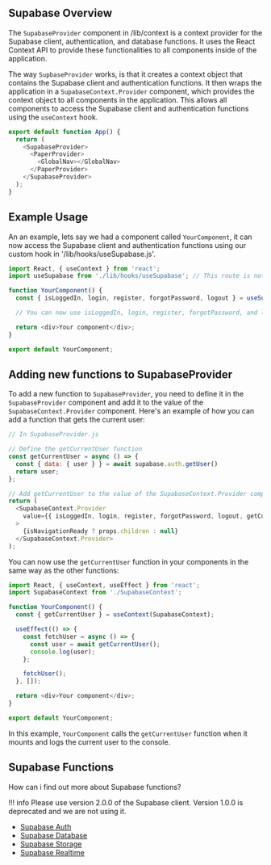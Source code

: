 
## Supabase Overview

The `SupabaseProvider` component in /lib/context is a context provider for the Supabase client, authentication, and database functions. It uses the React Context API to provide these functionalities to all components inside of the application.

The way `SupbaseProvider` works, is that it creates a context object that contains the Supabase client and authentication functions. It then wraps the application in a `SupabaseContext.Provider` component, which provides the context object to all components in the application. This allows all components to access the Supabase client and authentication functions using the `useContext` hook.


```javascript linenums="7" title="App.js"
export default function App() {
  return (
    <SupabaseProvider>
      <PaperProvider>
        <GlobalNav></GlobalNav>
      </PaperProvider>
    </SupabaseProvider>
  );
}

```

## Example Usage

An an example, lets say we had a component called `YourComponent`, it can now access the Supabase client and authentication functions using our custom hook in '/lib/hooks/useSupabase.js'.

```javascript title="YourComponent.js"
import React, { useContext } from 'react';
import useSupabase from './lib/hooks/useSupabase'; // This route is not correct, but you get the idea

function YourComponent() {
  const { isLoggedIn, login, register, forgotPassword, logout } = useSupabase();

  // You can now use isLoggedIn, login, register, forgotPassword, and logout in your component

  return <div>Your component</div>;
}

export default YourComponent;
```

## Adding new functions to SupabaseProvider

To add a new function to `SupabaseProvider`, you need to define it in the `SupabaseProvider` component and add it to the value of the `SupabaseContext.Provider` component. Here's an example of how you can add a function that gets the current user:

```javascript title="SupabaseProvider.js"
// In SupabaseProvider.js

// Define the getCurrentUser function
const getCurrentUser = async () => {
  const { data: { user } } = await supabase.auth.getUser()
  return user;
};

// Add getCurrentUser to the value of the SupabaseContext.Provider component
return (
  <SupabaseContext.Provider
    value={{ isLoggedIn, login, register, forgotPassword, logout, getCurrentUser }}
  >
    {isNavigationReady ? props.children : null}
  </SupabaseContext.Provider>
);
```

You can now use the `getCurrentUser` function in your components in the same way as the other functions:

```javascript title="YourComponent.js"
import React, { useContext, useEffect } from 'react';
import SupabaseContext from './SupabaseContext';

function YourComponent() {
  const { getCurrentUser } = useContext(SupabaseContext);

  useEffect(() => {
    const fetchUser = async () => {
      const user = await getCurrentUser();
      console.log(user);
    };

    fetchUser();
  }, []);

  return <div>Your component</div>;
}

export default YourComponent;
```

In this example, `YourComponent` calls the `getCurrentUser` function when it mounts and logs the current user to the console.

## Supabase Functions

How can i find out more about Supabase functions?

!!! info
    Please use version 2.0.0 of the Supabase client. Version 1.0.0 is deprecated and we are not using it.

- [Supabase Auth](https://supabase.io/docs/reference/javascript/auth-signup)
- [Supabase Database](https://supabase.com/docs/reference/javascript/select)
- [Supabase Storage](https://supabase.com/docs/reference/javascript/storage-createbucket)
- [Supabase Realtime](https://supabase.com/docs/reference/javascript/subscribe)


